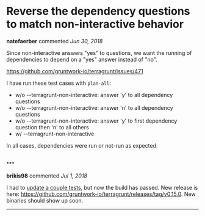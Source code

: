 # Reverse the dependency questions to match non-interactive behavior

**natefaerber** commented *Jun 30, 2018*

Since non-interactive answers "yes" to questions, we want the running of dependencies to depend on a "yes" answer instead of "no".

https://github.com/gruntwork-io/terragrunt/issues/471

I have run these test cases with `plan-all`:
* w/o --terragrunt-non-interactive: answer 'y' to all dependency questions
* w/o --terragrunt-non-interactive: answer 'n' to all dependency questions
* w/o --terragrunt-non-interactive: answer 'y' to first dependency question then 'n' to all others
* w/ --terragrunt-non-interactive

In all cases, dependencies were run or not-run as expected.

<br />
***


**brikis98** commented *Jul 1, 2018*

I had to [update a couple tests](https://github.com/gruntwork-io/terragrunt/commit/c0a0d72635d023ade569ae24cba12dd6a254f7a9), but now the build has passed. New release is here: https://github.com/gruntwork-io/terragrunt/releases/tag/v0.15.0. New binaries should show up soon.
***

